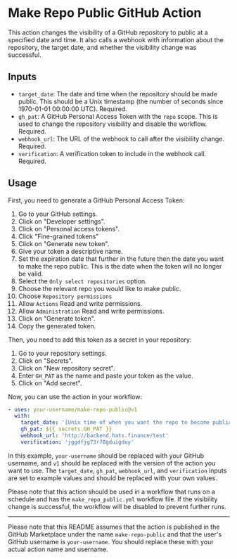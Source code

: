 # Make Repo Public GitHub Action

This action changes the visibility of a GitHub repository to public at a specified date and time. It also calls a webhook with information about the repository, the target date, and whether the visibility change was successful.

## Inputs

- `target_date`: The date and time when the repository should be made public. This should be a Unix timestamp (the number of seconds since 1970-01-01 00:00:00 UTC). Required.
- `gh_pat`: A GitHub Personal Access Token with the `repo` scope. This is used to change the repository visibility and disable the workflow. Required.
- `webhook_url`: The URL of the webhook to call after the visibility change. Required.
- `verification`: A verification token to include in the webhook call. Required.

## Usage

First, you need to generate a GitHub Personal Access Token:

1. Go to your GitHub settings.
2. Click on "Developer settings".
3. Click on "Personal access tokens".
4. Click "Fine-grained tokens"
5. Click on "Generate new token".
6. Give your token a descriptive name.
7. Set the expiration date that further in the future then the date you want to make the repo public. This is the date when the token will no longer be valid.
8. Select the `Only select repositories` option.
9. Choose the relevant repo you would like to make public.
10. Choose `Repository permissions`
11. Allow `Actions` Read and write permissions.
12. Allow `Administration` Read and write permissions.
14. Click on "Generate token".
15. Copy the generated token.

Then, you need to add this token as a secret in your repository:

1. Go to your repository settings.
2. Click on "Secrets".
3. Click on "New repository secret".
4. Enter `GH_PAT` as the name and paste your token as the value.
5. Click on "Add secret".

Now, you can use the action in your workflow:

```yaml
- uses: your-username/make-repo-public@v1
  with:
    target_date: '[Unix time of when you want the repo to become public]'
    gh_pat: ${{ secrets.GH_PAT }}
    webhook_url: 'http://backend.hats.finance/test'
    verification: 'jggdfjg73r78gduigduy'
```

In this example, `your-username` should be replaced with your GitHub username, and `v1` should be replaced with the version of the action you want to use. The `target_date`, `gh_pat`, `webhook_url`, and `verification` inputs are set to example values and should be replaced with your own values.

Please note that this action should be used in a workflow that runs on a schedule and has the `make_repo_public.yml` workflow file. If the visibility change is successful, the workflow will be disabled to prevent further runs.

---

Please note that this README assumes that the action is published in the GitHub Marketplace under the name `make-repo-public` and that the user's GitHub username is `your-username`. You should replace these with your actual action name and username.
